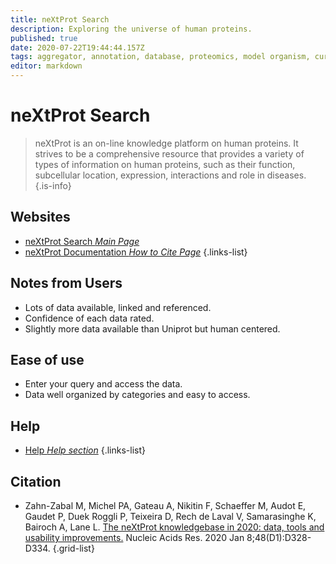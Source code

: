 ```yaml
---
title: neXtProt Search
description: Exploring the universe of human proteins.
published: true
date: 2020-07-22T19:44:44.157Z
tags: aggregator, annotation, database, proteomics, model organism, curated, 2020
editor: markdown
---
```


# neXtProt Search

> neXtProt is an on-line knowledge platform on human proteins. It strives to be a comprehensive resource that provides a variety of types of information on human proteins, such as their function, subcellular location, expression, interactions and role in diseases.
{.is-info}

 

## Websites

- [neXtProt Search *Main Page*](https://www.nextprot.org/)
- [neXtProt Documentation *How to Cite Page*](https://www.nextprot.org/about/citing-nextprot)
{.links-list}

## Notes from Users
- Lots of data available, linked and referenced.
- Confidence of each data rated.
- Slightly more data available than Uniprot but human centered.

## Ease of use
- Enter your query and access the data.
- Data well organized by categories and easy to access.

## Help
- [Help *Help section*](https://www.nextprot.org/help/simple-search)
{.links-list}

## Citation 

- Zahn-Zabal M, Michel PA, Gateau A, Nikitin F, Schaeffer M, Audot E, Gaudet P, Duek Roggli P, Teixeira D, Rech de Laval V, Samarasinghe K, Bairoch A, Lane L. [The neXtProt knowledgebase in 2020: data, tools and usability improvements.](https://academic.oup.com/nar/article/48/D1/D328/5625540) Nucleic Acids Res. 2020 Jan 8;48(D1):D328-D334.
{.grid-list}